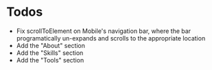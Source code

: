 # Todos

- Fix scrollToElement on Mobile's navigation bar, where the bar programatically un-expands and scrolls to the appropriate location
- Add the "About" section
- Add the "Skills" section
- Add the "Tools" section
